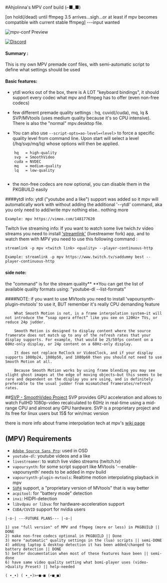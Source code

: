 #Ahjolinna's MPV conf build (⌐■_■) 

[on hold(/dead) until ffmpeg 3.5 arrives...sigh...or at least if mpv becomes compatible with current stable ffmpeg]
---input wanted

![mpv-conf Preview](http://i.imgur.com/5B881oX.png)

[![Discord](https://discordapp.com/api/guilds/111176699315556352/widget.png)](https://discord.gg/2E5WeVR)<br>

#### Summary : 
This is my own MPV premade conf files, with semi-automatic script to define what settings should be used

#### Basic features:
* ytdl works out of the box, there is A LOT "keyboard bindings", it should support every codec what mpv and ffmpeg has to offer (even non-free codecs)

* few different premade quality settings : hq, cuvid(/cuda), mq, lq & SVP/MVtools (uses medium quality because it's so CPU intensive). There is also the "normal" mpv.desktop file.

* You can also use `--script-opts=ao-level=<level>` to force a specific quality level from command line. Upon start will select a level (/hq/svp/mq/lq) whose options will then be applied.
```
    hq   = high-quality
    svp  = SmoothVideo
    cuda = NVDEC
    mq   = medium-quality
    lq   = low-quality
    
```

* the non-free codecs are now optional, you can disable them in the PKGBUILD easily

####ytdl info:
ytdl ("youtube and a like") support  was  added so it mpv will automatically work with without adding the additional '--ytdl' command, aka you only need to add/write mpv <link> nothing else.. nothing more
```
Example: mpv https://vimeo.com/148177620
```
Twitch live streaming info: If you want to watch some live twich.tv video streams you need to install ['streamlink'](https://streamlink.github.io/) (livestreamer fork) app, and to watch them with MPV you need to use this following command :
```
streamlink -p mpv <twitch link> <quality> --player-continuous-http
``` 
```
Example: streamlink -p mpv https://www.twitch.tv/saddummy best --player-continuous-http
```

#### side note:
the <quality> "command" is for the stream quality** 
**You can get the list of available quality formats using:  "youtube-dl <link>  --list-formats"

####NOTE:
if you want to use MVtools you need to install 'vapoursynth-plugin-mvtools' to use it, BUT remember it's really CPU demanding feature
```
    What Smooth Motion is not, is a frame interpolation system—it will not introduce the “soap opera effect” like you see on 120Hz+ TVs, or reduce 24p judder.

    Smooth Motion is designed to display content where the source framerate does not match up to any of the refresh rates that your display supports. For example, that would be 25/50fps content on a 60Hz-only display, or 24p content on a 60Hz-only display.

    It does not replace ReClock or VideoClock, and if your display supports 1080p24, 1080p50, and 1080p60 then you should not need to use Smooth Motion at all.

    Because Smooth Motion works by using frame blending you may see slight ghost images at the edge of moving objects—but this seems to be rare and dependent on the display you are using, and is definitely preferable to the usual judder from mismatched framerates/refresh rates.
```
##[SVP - SmoothVideo Project](https://www.svp-team.com/wiki/Main_Page)
SVP provides GPU acceleration and allows to watch FullHD 1080p-video recalculated to 60Hz in real-time using a mid-range CPU and almost any GPU hardware.
SVP is a proprietary project and its free for linux users but 15$ for win/mac version


there is more info about frame interpolation tech at mpv's [wiki page](https://github.com/mpv-player/mpv/wiki/Interpolation)

## (MPV) Requirements
* [`Adobe Source Sans Pro`](http://adobe-fonts.github.io/source-sans-pro/): used in OSD
* `youtube-dl`: youtube videos and a like
* `livestreamer`: to watch live video streams (twitch.tv)
* `vapoursynth`: for some script support like MVtools '--enable-vapoursynth' needs to be added in mpv build
* `vapoursynth-plugin-mvtools`: Realtime motion interpolating playback in mpv
* [`SVP4`](https://www.svp-team.com/) support, a "proprietary version of MVtools" that is way better
* `acpitool`: for "battery mode" detection
* `inxi`: HIDPI-detection
* `libvdpau or libva`: for hardware-acceleration support
* `CUDA/CUVID` support for nvidia users

`|-o-| ---FUTURE PLANS--- |-o-|`
```
1) use "full version" of MPV and ffmpeg (more or less) in PKGBUILD || DONE
2) make non-free codecs optional in PKGBUILD || Done
3) more "automatic" quality settings in the (lua) scripts || semi-DONE
4) adding laptop & desktop detection it has been added/changed to battery detection || DONE
5) better documentation when most of these features have been || semi-done
6) have same video quality setting what bomi-player uses (video->Quality Preset) || help-needed
```
`( ∙_∙) ( ∙_∙)>⌐■-■ (⌐■_■)`

